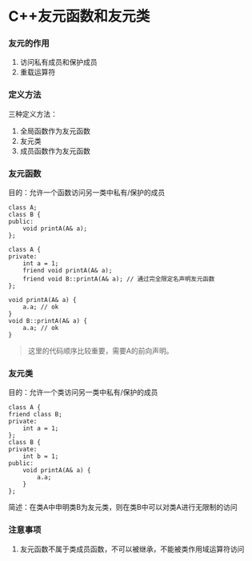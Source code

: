 # C++友元函数和友元类

### 友元的作用
1. 访问私有成员和保护成员
2. 重载运算符


### 定义方法
三种定义方法：
1. 全局函数作为友元函数
2. 友元类
3. 成员函数作为友元函数

### 友元函数
目的：允许一个函数访问另一类中私有/保护的成员
```
class A;
class B {
public:
    void printA(A& a);
};

class A {
private:
    int a = 1;
    friend void printA(A& a);
    friend void B::printA(A& a); // 通过完全限定名声明友元函数
};

void printA(A& a) {
    a.a; // ok
}
void B::printA(A& a) {
    a.a; // ok
}
```

> 这里的代码顺序比较重要，需要A的前向声明。


### 友元类
目的：允许一个类访问另一类中私有/保护的成员

```
class A {
friend class B;
private:
    int a = 1;
};
class B {
private:
    int b = 1;
public:
    void printA(A& a) {
        a.a;
    }
};
```

简述：在类A中申明类B为友元类，则在类B中可以对类A进行无限制的访问


### 注意事项
1. 友元函数不属于类成员函数，不可以被继承，不能被类作用域运算符访问

